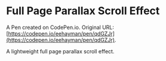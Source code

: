 # Full Page Parallax Scroll Effect

A Pen created on CodePen.io. Original URL: [https://codepen.io/eehayman/pen/qdGZJr](https://codepen.io/eehayman/pen/qdGZJr).

A lightweight full page parallax scroll effect.